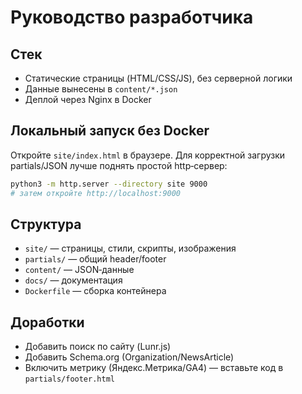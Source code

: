 # Руководство разработчика

## Стек
- Статические страницы (HTML/CSS/JS), без серверной логики
- Данные вынесены в `content/*.json`
- Деплой через Nginx в Docker

## Локальный запуск без Docker
Откройте `site/index.html` в браузере. Для корректной загрузки partials/JSON лучше поднять простой http‑сервер:
```bash
python3 -m http.server --directory site 9000
# затем откройте http://localhost:9000
```

## Структура
- `site/` — страницы, стили, скрипты, изображения
- `partials/` — общий header/footer
- `content/` — JSON‑данные
- `docs/` — документация
- `Dockerfile` — сборка контейнера

## Доработки
- Добавить поиск по сайту (Lunr.js)
- Добавить Schema.org (Organization/NewsArticle)
- Включить метрику (Яндекс.Метрика/GA4) — вставьте код в `partials/footer.html`